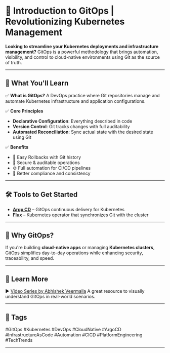 # 🚀 Introduction to GitOps | Revolutionizing Kubernetes Management

**Looking to streamline your Kubernetes deployments and infrastructure management?**
GitOps is a powerful methodology that brings automation, visibility, and control to cloud-native environments using Git as the source of truth.

---

## 📌 What You'll Learn

✅ **What is GitOps?**
A DevOps practice where Git repositories manage and automate Kubernetes infrastructure and application configurations.

✅ **Core Principles**

* **Declarative Configuration**: Everything described in code
* **Version Control**: Git tracks changes with full auditability
* **Automated Reconciliation**: Sync actual state with the desired state using Git

✅ **Benefits**

* 🔁 Easy Rollbacks with Git history
* 🔐 Secure & auditable operations
* ⚙️ Full automation for CI/CD pipelines
* 📏 Better compliance and consistency

---

## 🛠️ Tools to Get Started

* **[Argo CD](https://argo-cd.readthedocs.io/)** – GitOps continuous delivery for Kubernetes
* **[Flux](https://fluxcd.io/)** – Kubernetes operator that synchronizes Git with the cluster

---

## 🎯 Why GitOps?

If you're building **cloud-native apps** or managing **Kubernetes clusters**, GitOps simplifies day-to-day operations while enhancing security, traceability, and speed.

---

## 🎥 Learn More

▶️ [Video Series by Abhishek Veermalla](https://shorturl.at/YuDmO)
A great resource to visually understand GitOps in real-world scenarios.

---

## 🔖 Tags

\#GitOps #Kubernetes #DevOps #CloudNative #ArgoCD #InfrastructureAsCode #Automation #CICD #PlatformEngineering #TechTrends

---
